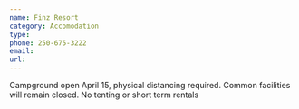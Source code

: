 ```yaml
---
name: Finz Resort
category: Accomodation
type: 
phone: 250-675-3222
email: 
url: 
---
```


Campground open April 15, physical distancing required. Common facilities will remain closed. No tenting or short term rentals